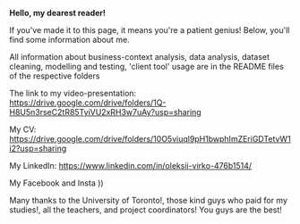 

**Hello, my dearest reader!**

If you've made it to this page, it means you're a patient genius!
 Below, you'll find some information about me.

All information about business-context analysis, data analysis, dataset cleaning, modelling and testing, 'client tool' usage are in the README files of the respective folders

The link to my video-presentation: https://drive.google.com/drive/folders/1Q-H8U5n3rseC2tR85TyiVU2xRH3w7uAy?usp=sharing

My CV: https://drive.google.com/drive/folders/10O5viuql9pH1bwphImZEriGDTetvW1i2?usp=sharing

My LinkedIn: https://www.linkedin.com/in/oleksii-virko-476b1514/

My Facebook and Insta ))

Many thanks to the University of Toronto!, those kind guys who paid for my studies!, all the teachers, and project coordinators! You guys are the best!
